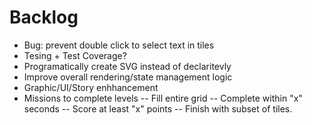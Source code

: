 # Backlog

- Bug: prevent double click to select text in tiles
- Tesing + Test Coverage?
- Programatically create SVG instead of declaritevly
- Improve overall rendering/state management logic
- Graphic/UI/Story enhhancement
- Missions to complete levels
  -- Fill entire grid
  -- Complete within "x" seconds
  -- Score at least "x" points
  -- Finish with subset of tiles.
